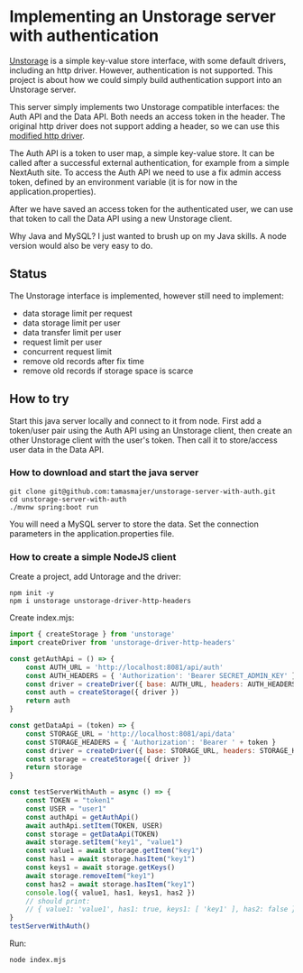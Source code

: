 # Implementing an Unstorage server with authentication

[Unstorage](https://github.com/unjs/unstorage) is a simple key-value store interface, with some default drivers,
including an http driver.
However, authentication is not supported. This project is about how we could simply build authentication support into an
Unstorage server.

This server simply implements two Unstorage compatible interfaces: the Auth API and the Data API.
Both needs an access token in the header.
The original http driver does not support adding a header, so we can use
this [modified http driver](https://www.npmjs.com/package/unstorage-driver-http-headers).

The Auth API is a token to user map, a simple key-value store.
It can be called after a successful external authentication, for example from a simple NextAuth site.
To access the Auth API we need to use a fix admin access token, defined by an environment variable (it is for now in the
application.properties).

After we have saved an access token for the authenticated user, we can use that token to call the Data API using a new
Unstorage client.

Why Java and MySQL? I just wanted to brush up on my Java skills. A node version would also be very easy to do.

## Status

The Unstorage interface is implemented, however still need to implement:

- data storage limit per request
- data storage limit per user
- data transfer limit per user
- request limit per user
- concurrent request limit
- remove old records after fix time
- remove old records if storage space is scarce

## How to try

Start this java server locally and connect to it from node.
First add a token/user pair using the Auth API using an Unstorage client,
then create an other Unstorage client with the user's token.
Then call it to store/access user data in the Data API.

### How to download and start the java server

```shell
git clone git@github.com:tamasmajer/unstorage-server-with-auth.git
cd unstorage-server-with-auth
./mvnw spring:boot run
```

You will need a MySQL server to store the data.
Set the connection parameters in the application.properties file.

### How to create a simple NodeJS client

Create a project, add Untorage and the driver:

```shell
npm init -y
npm i unstorage unstorage-driver-http-headers
```

Create index.mjs:

```js
import { createStorage } from 'unstorage'
import createDriver from 'unstorage-driver-http-headers'

const getAuthApi = () => {
    const AUTH_URL = 'http://localhost:8081/api/auth'
    const AUTH_HEADERS = { 'Authorization': 'Bearer SECRET_ADMIN_KEY' }
    const driver = createDriver({ base: AUTH_URL, headers: AUTH_HEADERS })
    const auth = createStorage({ driver })
    return auth
}

const getDataApi = (token) => {
    const STORAGE_URL = 'http://localhost:8081/api/data'
    const STORAGE_HEADERS = { 'Authorization': 'Bearer ' + token }
    const driver = createDriver({ base: STORAGE_URL, headers: STORAGE_HEADERS })
    const storage = createStorage({ driver })
    return storage
}

const testServerWithAuth = async () => {
    const TOKEN = "token1"
    const USER = "user1"
    const authApi = getAuthApi()
    await authApi.setItem(TOKEN, USER)
    const storage = getDataApi(TOKEN)
    await storage.setItem("key1", "value1")
    const value1 = await storage.getItem("key1")
    const has1 = await storage.hasItem("key1")
    const keys1 = await storage.getKeys()
    await storage.removeItem("key1")
    const has2 = await storage.hasItem("key1")
    console.log({ value1, has1, keys1, has2 })
    // should print:
    // { value1: 'value1', has1: true, keys1: [ 'key1' ], has2: false }
}
testServerWithAuth()
```

Run:

```shell
node index.mjs
```
